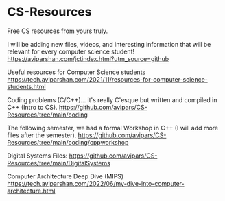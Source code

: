 # CS-Resources
Free CS resources from yours truly.


I will be adding new files, videos, and interesting information that will be relevant for every computer science student!
https://aviparshan.com/jctindex.html?utm_source=github


Useful resources for Computer Science students
https://tech.aviparshan.com/2021/11/resources-for-computer-science-students.html


Coding problems (C/C++)... it's really C'esque but written and compiled in C++ (Intro to CS). 
https://github.com/avipars/CS-Resources/tree/main/coding

The following semester, we had a formal Workshop in C++ (I will add more files after the semester).
https://github.com/avipars/CS-Resources/tree/main/coding/cppworkshop

Digital Systems Files:
https://github.com/avipars/CS-Resources/tree/main/DigitalSystems

Computer Architecture Deep Dive (MIPS)
https://tech.aviparshan.com/2022/06/my-dive-into-computer-architecture.html
